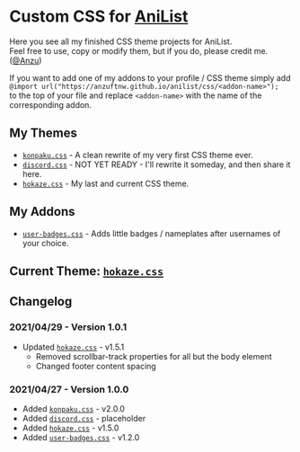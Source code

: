 # Custom CSS for [AniList](https://anilist.co)
Here you see all my finished CSS theme projects for AniList.<br>
Feel free to use, copy or modify them, but if you do, please credit me. ([@Anzu](https://anilist.co/user/Anzu/))

If you want to add one of my addons to your profile / CSS theme simply add<br>
`@import url("https://anzuftnw.github.io/anilist/css/<addon-name>");`<br>
to the top of your file and replace `<addon-name>` with the name of the corresponding addon.

## My Themes
- [`konpaku.css`](https://github.com/AnzuFTNW/AnzuFTNW.github.io/tree/master/anilist/css/konpaku.css) - A clean rewrite of my very first CSS theme ever.
- [`discord.css`]() - NOT YET READY - I'll rewrite it someday, and then share it here.
- [`hokaze.css`](https://github.com/AnzuFTNW/AnzuFTNW.github.io/blob/master/anilist/css/hokaze.css) - My last and current CSS theme.

## My Addons
- [`user-badges.css`](https://github.com/AnzuFTNW/AnzuFTNW.github.io/tree/master/anilist/css/user-badges.css) - Adds little badges / nameplates after usernames of your choice. 

## Current Theme: [`hokaze.css`](https://github.com/AnzuFTNW/AnzuFTNW.github.io/blob/master/anilist/css/hokaze.css)

## Changelog

### 2021/04/29 - Version 1.0.1
- Updated [`hokaze.css`](https://github.com/AnzuFTNW/AnzuFTNW.github.io/blob/master/anilist/css/hokaze.css) - v1.5.1
  - Removed scrollbar-track properties for all but the body element
  - Changed footer content spacing

### 2021/04/27 - Version 1.0.0
- Added [`konpaku.css`](https://github.com/AnzuFTNW/AnzuFTNW.github.io/tree/master/anilist/css/konpaku.css) - v2.0.0
- Added [`discord.css`]() - placeholder 
- Added [`hokaze.css`](https://github.com/AnzuFTNW/AnzuFTNW.github.io/blob/master/anilist/css/hokaze.css) - v1.5.0
- Added [`user-badges.css`](https://github.com/AnzuFTNW/AnzuFTNW.github.io/tree/master/anilist/css/user-badges.css) - v1.2.0

